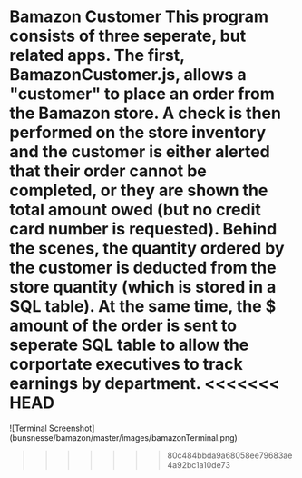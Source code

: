 Bamazon Customer This program consists of three seperate, but related apps. The first, BamazonCustomer.js, allows a "customer" to place an order from the Bamazon store. A check is then performed on the store inventory and the customer is either alerted that their order cannot be completed, or they are shown the total amount owed (but no credit card number is requested). Behind the scenes, the quantity ordered by the customer is deducted from the store quantity (which is stored in a SQL table). At the same time, the $ amount of the order is sent to seperate SQL table to allow the corportate executives to track earnings by department.
<<<<<<< HEAD
=======

![Terminal Screenshot] (bunsnesse/bamazon/master/images/bamazonTerminal.png)
>>>>>>> 80c484bbda9a68058ee79683ae4a92bc1a10de73
